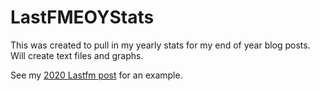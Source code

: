 # LastFMEOYStats

This was created to pull in my yearly stats for my end of year blog posts. Will create text files and graphs. 

See my [2020 Lastfm post](http://www.ericsbinaryworld.com/2020/12/31/2020-in-music-last-fm-and-spotify-listening-trends/) for an example.
